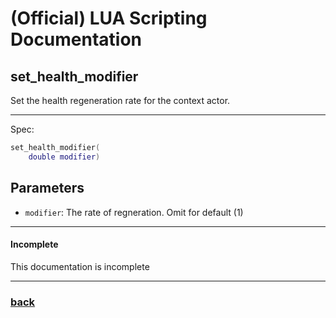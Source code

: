 
# (Official) LUA Scripting Documentation

## set_health_modifier

Set the health regeneration rate for the context actor.

___

Spec:

```lua
set_health_modifier(
	double modifier)
```

## Parameters

- `modifier`: The rate of regneration. Omit for default (1)

___

#### Incomplete

This documentation is incomplete

___

### [back](../other)
